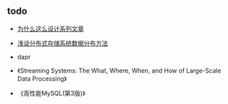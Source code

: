 ## todo
+ [为什么这么设计系列文章](https://draveness.me/whys-the-design/)
+ [浅谈分布式存储系统数据分布方法](http://catkang.github.io/2017/12/17/data-placement.html)

+ dapr


+ 《Streaming Systems: The What, Where, When, and How of Large-Scale Data Processing》 
+ 《高性能MySQL(第3版)》